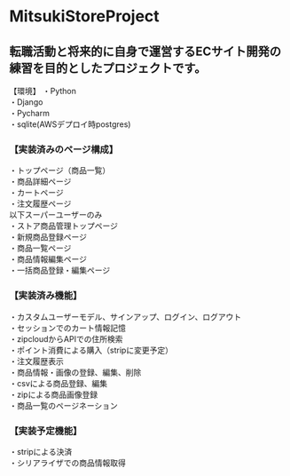 # MitsukiStoreProject

## 転職活動と将来的に自身で運営するECサイト開発の練習を目的としたプロジェクトです。

【環境】
・Python  
・Django  
・Pycharm  
・sqlite(AWSデプロイ時postgres)  

### 【実装済みのページ構成】
・トップページ（商品一覧）  
・商品詳細ページ  
・カートページ  
・注文履歴ページ  
以下スーパーユーザーのみ  
・ストア商品管理トップページ  
・新規商品登録ページ  
・商品一覧ページ  
・商品情報編集ページ  
・一括商品登録・編集ページ  

### 【実装済み機能】
・カスタムユーザーモデル、サインアップ、ログイン、ログアウト  
・セッションでのカート情報記憶  
・zipcloudからAPIでの住所検索  
・ポイント消費による購入（stripに変更予定）  
・注文履歴表示  
・商品情報・画像の登録、編集、削除  
・csvによる商品登録、編集  
・zipによる商品画像登録  
・商品一覧のページネーション  

### 【実装予定機能】
・stripによる決済  
・シリアライザでの商品情報取得  


